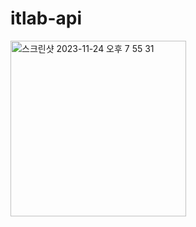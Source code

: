 # itlab-api

<img width="281" alt="스크린샷 2023-11-24 오후 7 55 31" src="https://github.com/it-lab-foundation/itlab-api/assets/61870748/36c8fb51-6636-46bc-b6bf-8a29ac43c650">
